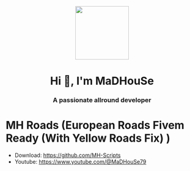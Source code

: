 <p align="center">
    <img width="140" src="https://icons.iconarchive.com/icons/iconarchive/red-orb-alphabet/128/Letter-M-icon.png" />  
    <h1 align="center">Hi 👋, I'm MaDHouSe</h1>
    <h3 align="center">A passionate allround developer </h3>    
</p>

# MH Roads (European Roads Fivem Ready (With Yellow Roads Fix) )
- Download: https://github.com/MH-Scripts
- Youtube: https://www.youtube.com/@MaDHouSe79
